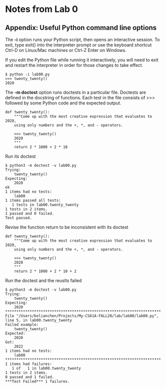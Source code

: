 # Notes from Lab 0

## Appendix: Useful Python command line options

The **-i** option runs your Python script, then opens an interactive session. To exit, type exit() into the interpreter prompt or use the keyboard shortcut Ctrl-D on Linux/Mac machines or Ctrl-Z Enter on Windows.

If you edit the Python file while running it interactively, you will need to exit and restart the interpreter in order for those changes to take effect.
```shell
$ python -i lab00.py
>>> twenty_twenty()
2020
```

The **-m doctest** option runs doctests in a particular file. Doctests are defined in the docstring of functions. Each test in the file consists of >>> followed by some Python code and the expected output.

```shell
def twenty_twenty():
    """Come up with the most creative expression that evaluates to 2020,
    using only numbers and the +, *, and - operators.

    >>> twenty_twenty()
    2020
    """
    return 2 * 1000 + 2 * 10
```

Run its doctest
```shell
$ python3 -m doctest -v lab00.py
Trying:
    twenty_twenty()
Expecting:
    2020
ok
1 items had no tests:
    lab00
1 items passed all tests:
   1 tests in lab00.twenty_twenty
1 tests in 2 items.
1 passed and 0 failed.
Test passed.
```

Revise the function return to be inconsistent with its doctest
```shell
def twenty_twenty():
    """Come up with the most creative expression that evaluates to 2020,
    using only numbers and the +, *, and - operators.

    >>> twenty_twenty()
    2020
    """
    return 2 * 1000 + 2 * 10 + 2
```

Run the doctest and the reuslts failed
```shell
$ python3 -m doctest -v lab00.py
Trying:
    twenty_twenty()
Expecting:
    2020
**********************************************************************
File "/Users/bolianchen/Projects/My-CS61A-FALL20/lab/lab00/lab00.py", line 5, in lab00.twenty_twenty
Failed example:
    twenty_twenty()
Expected:
    2020
Got:
    2022
1 items had no tests:
    lab00
**********************************************************************
1 items had failures:
   1 of   1 in lab00.twenty_twenty
1 tests in 2 items.
0 passed and 1 failed.
***Test Failed*** 1 failures.
```
